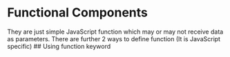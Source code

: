# Functional Components

They are just simple JavaScript function which may or may not receive data as parameters.
There are further 2 ways to define function (It is JavaScript specific)
            ## Using function keyword
        
